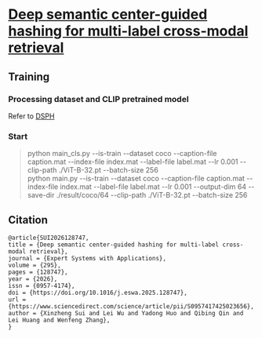 # [Deep semantic center-guided hashing for multi-label cross-modal retrieval](https://www.sciencedirect.com/science/article/pii/S0957417425023656)


## Training

### Processing dataset and CLIP pretrained model
Refer to [DSPH](https://github.com/QinLab-WFU/DSPH)

### Start

> python main_cls.py --is-train --dataset coco --caption-file caption.mat --index-file index.mat --label-file label.mat --lr 0.001 --clip-path ./ViT-B-32.pt --batch-size 256  
> python main.py --is-train --dataset coco --caption-file caption.mat --index-file index.mat --label-file label.mat --lr 0.001 --output-dim 64 --save-dir ./result/coco/64 --clip-path ./ViT-B-32.pt --batch-size 256

## Citation
``` 
@article{SUI2026128747,
title = {Deep semantic center-guided hashing for multi-label cross-modal retrieval},
journal = {Expert Systems with Applications},
volume = {295},
pages = {128747},
year = {2026},
issn = {0957-4174},
doi = {https://doi.org/10.1016/j.eswa.2025.128747},
url = {https://www.sciencedirect.com/science/article/pii/S0957417425023656},
author = {Xinzheng Sui and Lei Wu and Yadong Huo and Qibing Qin and Lei Huang and Wenfeng Zhang},
}
```
